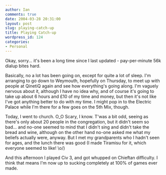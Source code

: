 ```yaml
---
author: Ian
comments: true
date: 2004-03-28 20:31:00
layout: post
slug: playing-catch-up
title: Playing Catch-up
wordpress_id: 124
categories:
- Personal
---
```


Okay, sorry... it's been a long time since I last updated - pay-per-minute 56k dialup bites hard.  

Basically, no a lot has been going on, except for quite a lot of sleep.  I'm arranging to go down to Weymouth, hopefully on Thursday, to meet up with people at QinetiQ again and see how everything's going along.  I'm vaguely nervous about it, although I have no idea why, and of course it's going to take up about 6 hours and £10 of my time and money, but then it's not like I've got anything better to do with my time.  I might pop in to the Electric Palace while I'm there for a few goes on the 5th Mix, though.  

Today, I went to church.  O_O  Scary, I know.  T'was a bit odd, seeing as there's only about 20 people in the congregation, but it didn't seem so bad... and no-one seemed to mind that I didn't sing and didn't take the bread and wine, although on the other hand no-one asked me what my beliefs actually were, anyway.  But I met my grandparents who I hadn't seen for ages, and the lunch there was good (I made Tiramisu for it, which everyone seemed to like! \o/)  

And this afternoon I played Civ 3, and got whupped on Chieftan difficulty.  I think that means I'm now up to sucking completely at 100% of games ever made.
